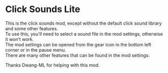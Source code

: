 # Click Sounds Lite
This is the click sounds mod, except without the default click sound library and some other features.\
To use this, you'll need to select a sound file in the mod settings, otherwise it won't work.\
The mod settings can be opened from the gear icon in the bottom left corner or in the pause menu.\
There are many other features that can be found in the mod settings.

Thanks Dwang-ML for helping with this mod.